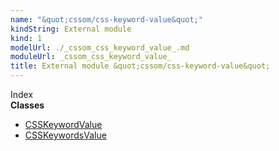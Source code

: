 ```yaml
---
name: "&quot;cssom/css-keyword-value&quot;"
kindString: External module
kind: 1
modelUrl: ./_cssom_css_keyword_value_.md
moduleUrl: _cssom_css_keyword_value_
title: External module &quot;cssom/css-keyword-value&quot;
---
```








<section >
<div class="lead pb-2">Index</div>
<section class="tsd-panel tsd-index-panel">
<div class="tsd-index-content">
<section class="tsd-index-section ">
<strong>Classes</strong>
<ul>
<li class="tsd-kind-class tsd-parent-kind-external-module"><a href="../_cssom_css_keyword_value_.csskeywordvalue/" class="tsd-kind-icon">CSSKeyword<wbr>Value</a></li>
<li class="tsd-kind-class tsd-parent-kind-external-module"><a href="../_cssom_css_keyword_value_.csskeywordsvalue/" class="tsd-kind-icon">CSSKeywords<wbr>Value</a></li>
</ul>
</section>
</div>
</section>
</section>
